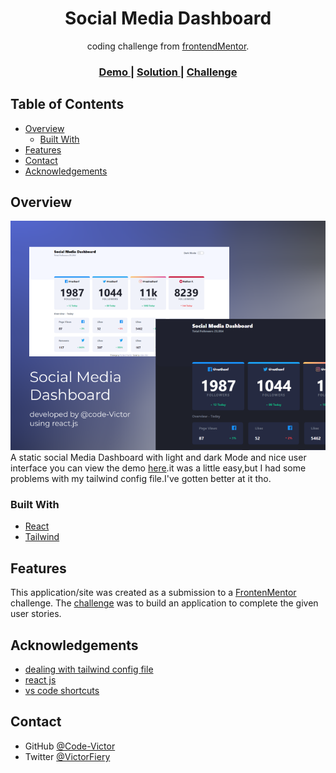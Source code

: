 <!-- Please update value in the {}  -->

<h1 align="center">Social Media Dashboard</h1>

<div align="center">
   coding challenge from <a href="http://frontendMentor.com" target="_blank">frontendMentor</a>.
</div>

<div align="center">
  <h3>
    <a href="https://code-victor.github.io/dashboard-frontend-mentor/">
      Demo
    </a>
    <span> | </span>
    <a href="https://github.com/Code-Victor/dashboard-frontend-mentor">
      Solution
    </a>
    <span> | </span>
    <a href="#">
      Challenge
    </a>
  </h3>
</div>

<!-- TABLE OF CONTENTS -->

## Table of Contents

- [Overview](#overview)
  - [Built With](#built-with)
- [Features](#features)
- [Contact](#contact)
- [Acknowledgements](#acknowledgements)

<!-- OVERVIEW -->

## Overview

![screenshot](./result/desktop-mode.png)
<br>
A static social Media Dashboard with light and dark Mode and nice user interface
you can view the demo <a href="https://code-victor.github.io/dashboard-frontend-mentor/">here</a>.it was a little easy,but I had some problems with my tailwind config file.I've gotten better at it tho.


### Built With

<!-- This section should list any major frameworks that you built your project using. Here are a few examples.-->

- [React](https://reactjs.org/)
- [Tailwind](https://tailwindcss.com/)

## Features

<!-- List the features of your application or follow the template. Don't share the figma file here :) -->

This application/site was created as a submission to a [FrontenMentor](https://frontendmentor.com) challenge. The [challenge](https://www.frontendmentor.io/challenges/social-media-dashboard-with-theme-switcher-6oY8ozp_H) was to build an application to complete the given user stories.

## Acknowledgements

<!-- This section should list any articles or add-ons/plugins that helps you to complete the project. This is optional but it will help you in the future. For exmpale -->

- [dealing with tailwind config file](https://v2.tailwindcss.com/docs/configuration#variants)
- [react js](https://reactjs.org/)
- [vs code shortcuts](https://code.visualstudio.com/shortcuts/keyboard-shortcuts-windows.pdf)

## Contact


- GitHub [@Code-Victor](https://github.com/Code-Victor)
- Twitter [@VictorFiery](https://twitter.com/VictorFiery)
